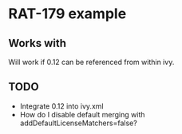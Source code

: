 # RAT-179 example

## Works with

Will work if 0.12 can be referenced from within ivy.

## TODO

* Integrate 0.12 into ivy.xml
* How do I disable default merging with addDefaultLicenseMatchers=false?
